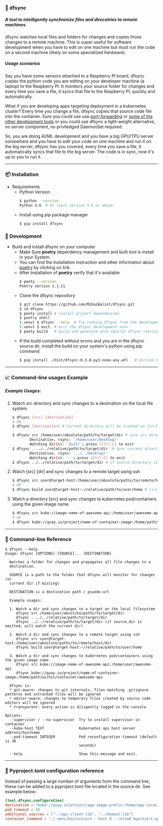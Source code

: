 ### 🔄 dfsync
##### A tool to intelligently synchronize files and direcotries to remote machines.

dfsync watches local files and folders for changes and copies those changes to a remote machine. This is super useful for software development when you have to edit on one machine but must run the code on a second machine (likely on some specialized hardware).

##### Usage scenarios

Say you have some sensors attached to a Raspberry PI board, dfsync copies the python code you are editing on your developer machine (a laptop) to the Raspberry PI. It monitors your source folder for changes and every time you save a file, it syncs that file to the Raspberry PI, quickly and automatically.

What if you are developing apps targeting deployment in a kubernetes cluster? Every time you change a file, dfsync copies that source code file into the container. Sure you could use use [port-forwarding](https://kubernetes.io/docs/tasks/access-application-cluster/port-forward-access-application-cluster/) or [some of the other development tools](https://kubernetes.io/docs/tasks/access-application-cluster/port-forward-access-application-cluster/) or you could use dfsync a light-weight alternative, no server component, no priviledged DaemonSet required.

So, you are doing AI/ML development and you have a big GPU/TPU server somewhere and you have to edit your code on one machine and run it on the big server, dfsync has you covered, every time you save a file, it automatically syncs that file to the big server. The code is in sync, now it's up to you to run it.

---

### 📦 Installation

- Requirements
    - Python Version
      ```bash
      $ python --version
      Python 3.6  # At least version 3.6 or above.
      ```
    - Install using pip package manager
      ````bash
      $ pip install dfsync
      ````

### 🔨 Development
  
- Build and install dfsync on your computer
    - Make Sure **poetry** dependency management and built tool is install in your System.
    - You can find the installation instruction and other information
      about [poetry](https://python-poetry.org/docs/#osx--linux--bashonwindows-install-instructions) by clicking on
      link.
    - After Installation of **poetry** verify that it's available
      ```bash
      $ poety --version
      Poetry version 1.1.11
      ```
    - Clone the dfsync repository
      ```bash
      $ git clone https://github.com/MihaiBalint/dfsync.git
      $ cd dfsync
      $ poety install # install project dependencies
      $ poetry shell
      (.venv) $ dfsync --help  # Try running dfsync from the development venv that poerty created
      (.venv) $ exit. # exit the dfsync development venv
      $ poety build   # build and generate arch neutral dfsync-<version>-py3-none-any.whl and an archive tar.gz file.
      ```
    - If the build completed without errors and you are in the dfsync source dir, install the build on your system's python using _pip_ command
      ```bash
      $ pip install ./dist/dfsync-0.3.8-py3-none-any.whl   # Version might be different 
      ```
---
        
### 📈 Command-line usages Example
##### Example Usages:
1. Watch src directory and sync changes to a destination on the local file system.
   ```bash
   $ dfsync [src] [destination]
   # OR
   $ dfsync [destination] # Current directory will be treated as [src]
   ```
   ```bash
   $ dfsync src /home/user/absolute/path/to/target/dir # sync src directory to destination.
           Destination, rsync: '/home/user/Desktop/'
           Watching dir(s): 'dist/'; press [Ctrl-C] to exit
   $ dfsync . ../../relative/path/to/target/dir  # Sync current directory (.) into relatively mentioned path.
           Destination, rsync: '../../Desktop/'
           Watching dir(s): '.'; press [Ctrl-C] to exit
   $ dfsync ../../relative/path/to/target/dir # if source directory is omitted, current directory is considered at src directory.
   ```
2. Watch [src] [dir] and sync changes to a remote target using ssh
   ```bash
   $ dfsync src user@target-host:/home/user/absolute/paths/to/remote/host/dir # [src] to [dest] absolute directory.
   # OR
   $ dfsync build user@target-host:~/relative/path/to/user/home # [src=build] to [relative path]
   ```
3. Watch a directory [src] and sync changes to kubernetes pod/containers using the given image name
   ```bash
   $ dfsync src kube://image-name-of-awesome-api:/home/user/awesome-api # 
   # OR
   $ dfsync kube://quay.io/project/name-of-container-image:/home/path/within/container/awesome-api
   ```
---
### 👀 Command-line Reference
```
$ dfsync --help
Usage: dfsync [OPTIONS] [SOURCE]... [DESTINATION]

  Watches a folder for changes and propagates all file changes to a
  destination.

  SOURCE is a path to the folder that dfsync will monitor for changes (or
  current dir if missing)

  DESTINATION is a destination path / psuedo-url

  Example usages:

  1. Watch a dir and sync changes to a target on the local filesystem
     dfsync src /home/user/absolute/paths/to/target/dir
     dfsync . ../../relative/path/to/target/dir
     dfsync ../../relative/path/to/target/dir (if source_dir is omitted, will watch the current dir)

  2. Watch a dir and sync changes to a remote target using ssh
     dfsync src user@target-host:/home/user/absolute/paths/to/remote/host/dir
     dfsync build user@target-host:~/relative/path/to/user/home

  3. Watch a dir and sync changes to kubernetes pod/containers using the given image name
     dfsync src kube://image-name-of-awesome-api:/home/user/awesome-api
     dfsync kube://quay.io/project/name-of-container-image:/home/path/within/container/awesome-api

  dfsync is:
  * git-aware: changes to git internals, files matching .gitignore patterns and untracked files will be ignored
  * editor-aware: changes to temporary files created by source code editors will be ignored
  * transparent: every action is diligently logged in the console

Options:
  --supervisor / --no-supervisor  Try to install supervisor in container
  --kube-host TEXT                Kubernetes api host server address/hostname
  --pod-timeout INTEGER           Pod reconfiguration timeout (default is 30
                                  seconds)

  --help                          Show this message and exit.
```

---
### 📄 Pyproject.toml configuration reference
Instead of passing a large number of arguments from the command line, these can be added to a pyproject.toml file located in the source dir. See example below:

```toml
[tool.dfsync.configuration]
destination = "kube://quay.io/project/app-image-prefix:/home/app-location"
pod_timeout = 30
additional_sources = ["../api-client-lib", "../domain-lib"]
container_command = "./.venv/bin/uvicorn --host 0 --reload myproject:app"
```

